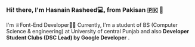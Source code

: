 ### Hi! there, I'm Hasnain Rasheed💻, from Pakisan :pakistan: 👋

I'm ♕Font-End Developer👨‍💻 Currently, I'm a student of BS (Computer Science & engineering) at University of central Punjab and also **Developer Student Clubs (DSC Lead) by Google Developer** .

